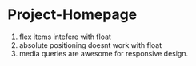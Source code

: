 # Project-Homepage

1. flex items intefere with float
2. absolute positioning doesnt work with float
3. media queries are awesome for responsive design.
